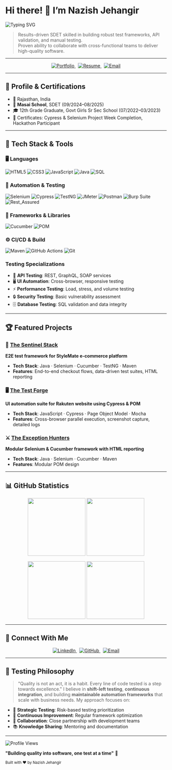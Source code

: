 <!-- HERO & ABOUT ME -->
# Hi there! 👋 I’m **Nazish Jehangir**  
<div align="left">
  <p align="left">
  <img src="https://readme-typing-svg.demolab.com?font=Orbitron&weight=700&size=24&duration=3000&pause=1000&color=36BCF7&center=true&vCenter=true&width=600&lines=Software+Development+Engineer+in+Test;QA+Engineer;Web+Engineer;Full+Stack+Developer;Songwriter;Continuous+Learner" alt="Typing SVG">
  </p>
</div>

> Results-driven SDET skilled in building robust test frameworks, API validation, and manual testing.  
> Proven ability to collaborate with cross-functional teams to deliver high-quality software.

---

<!-- QUICK LINKS -->
<p align="center">
  <a href="https://nazishjehangirportfolio.netlify.app/" target="_blank">
    <img src="https://img.shields.io/badge/Portfolio-Live-brightgreen?logo=netlify" alt="Portfolio"/>
  </a>
  &nbsp;
  <a href="https://drive.google.com/file/d/1lc7Jundkq8lC4neDJscaIEtxDcshWtuY/view?usp=sharing" target="_blank">
    <img src="https://img.shields.io/badge/Resume-Download-blue?logo=adobeacrobatreader" alt="Resume"/>
  </a>
  &nbsp;
  <a href="mailto:jehnazish@gmail.com">
    <img src="https://img.shields.io/badge/Email-jehnazish%40gmail.com-red?logo=gmail" alt="Email"/>
  </a>
</p>

---

## 🚀 Profile & Certifications
- 📍 Rajasthan, India  
- 🏫 **Masai School**, SDET (09/2024–08/2025)  
- 🎓 12th Grade Graduate, Govt Girls Sr Sec School (07/2022–03/2023)  
- 🏅 Certificates: Cypress & Selenium Project Week Completion, Hackathon Participant  

---

## 🔧 Tech Stack & Tools

### 🖥️ Languages
![HTML5](https://img.shields.io/badge/HTML5-E34F26?logo=html5&logoColor=white&style=for-the-badge)
![CSS3](https://img.shields.io/badge/CSS3-1572B6?logo=css3&logoColor=white&style=for-the-badge)
![JavaScript](https://img.shields.io/badge/JavaScript-F7DF1E?logo=javascript&logoColor=black&style=for-the-badge)
![Java](https://img.shields.io/badge/Java-ED8B00?logo=java&logoColor=white&style=for-the-badge)
![SQL](https://img.shields.io/badge/SQL-003B57?logo=postgresql&logoColor=white&style=for-the-badge)

### 🧪 Automation & Testing
![Selenium](https://img.shields.io/badge/Selenium-43B02A?logo=selenium&logoColor=white&style=for-the-badge)
![Cypress](https://img.shields.io/badge/Cypress-17202C?logo=cypress&logoColor=white&style=for-the-badge)
![TestNG](https://img.shields.io/badge/TestNG-FF6C37?logo=testng&logoColor=white&style=for-the-badge)
![JMeter](https://img.shields.io/badge/JMeter-D22128?logo=apachejmeter&logoColor=white&style=for-the-badge)
![Postman](https://img.shields.io/badge/Postman-FF6C37?logo=postman&logoColor=white&style=for-the-badge)
![Burp Suite](https://img.shields.io/badge/Burp_Suite-1E2021?logo=portswigger&logoColor=white&style=for-the-badge)
![Rest_Assured](https://img.shields.io/badge/Rest_Assured-4CAF50?logo=rest-assured&logoColor=white&style=for-the-badge)

### 🧰 Frameworks & Libraries
![Cucumber](https://img.shields.io/badge/Cucumber-7BA829?logo=cucumber&logoColor=white&style=for-the-badge)
![POM](https://img.shields.io/badge/Page_Object_Model-333333?logo=github&logoColor=white&style=for-the-badge)

### ⚙️ CI/CD & Build
![Maven](https://img.shields.io/badge/Maven-C71A36?logo=apache-maven&logoColor=white&style=for-the-badge)
![GitHub Actions](https://img.shields.io/badge/GitHub_Actions-2088FF?logo=github-actions&logoColor=white&style=for-the-badge)
![Git](https://img.shields.io/badge/Git-F05032?logo=git&logoColor=white&style=for-the-badge)

### Testing Specializations
- :link: **API Testing**: REST, GraphQL, SOAP services
- :desktop_computer: **UI Automation**: Cross-browser, responsive testing
- :zap: **Performance Testing**: Load, stress, and volume testing
- :lock: **Security Testing**: Basic vulnerability assessment
- :file_cabinet: **Database Testing**: SQL validation and data integrity

---

## 🏆 Featured Projects

### 🔗 [The Sentinel Stack](https://github.com/nzjahngere/0019.The-Sentinel-Stack)  
**E2E test framework for StyleMate e-commerce platform**  
- **Tech Stack**: Java · Selenium · Cucumber · TestNG · Maven  
- **Features**: End-to-end checkout flows, data-driven test suites, HTML reporting  

### 🖥️ [The Test Forge](https://github.com/nzjahngere/006-Test-Forge)  
**UI automation suite for Rakuten website using Cypress & POM**  
- **Tech Stack**: JavaScript · Cypress · Page Object Model · Mocha  
- **Features**: Cross-browser parallel execution, screenshot capture, detailed logs  

### ⚔️ [The Exception Hunters](https://github.com/nzjahngere/009_Exception_Hunters)  
**Modular Selenium & Cucumber framework with HTML reporting**  
- **Tech Stack**: Java · Selenium · Cucumber · Maven  
- **Features**: Modular POM design
---

## :bar_chart: GitHub Statistics
<p align="center">
  <img height="180em" src="https://github-readme-stats.vercel.app/api?username=nzjahngere&show_icons=true&theme=radical"/>
  <img height="180em" src="https://github-readme-stats.vercel.app/api/top-langs/?username=nzjahngere&layout=compact&theme=radical"/>
</p>

<p align="center">
  <img height="180em" src="https://github-readme-streak-stats.herokuapp.com/?user=nzjahngere&theme=radical"/>
  <img height="180em" src="https://github-readme-calendar.vercel.app/api?username=nzjahngere&theme=github-dark"/>
</p>

---

## 🔗 Connect With Me

<p align="center">
  <a href="https://www.linkedin.com/in/jehnazish/" target="_blank">
    <img src="https://img.shields.io/badge/LinkedIn-NazishJehangir-0077B5?logo=linkedin&style=for-the-badge" alt="LinkedIn"/>
  </a>
  &nbsp;
  <a href="https://github.com/nzjahngere" target="_blank">
    <img src="https://img.shields.io/badge/GitHub-@nzjahngere-181717?logo=github&style=for-the-badge" alt="GitHub"/>
  </a>
  &nbsp;
  <a href="mailto:jehnazish@gmail.com">
    <img src="https://img.shields.io/badge/Email-jehnazish%40gmail.com-D14836?logo=gmail&style=for-the-badge" alt="Email"/>
  </a>
</p>

---

## :thought_balloon: Testing Philosophy
> "Quality is not an act, it is a habit. Every line of code tested is a step towards excellence."
I believe in **shift-left testing**, **continuous integration**, and building **maintainable automation frameworks** that scale with business needs. My approach focuses on:
- :dart: **Strategic Testing**: Risk-based testing prioritization
- :arrows_counterclockwise: **Continuous Improvement**: Regular framework optimization
- :handshake: **Collaboration**: Close partnership with development teams
- :books: **Knowledge Sharing**: Mentoring and documentation
---

<div>
  <img src="https://komarev.com/ghpvc/?username=nzjahngere&color=brightgreen&style=flat-square" alt="Profile Views" />
  <p><strong>"Building quality into software, one test at a time"</strong> 🚀</p>
</div>

<sub>Built with ❤️ by Nazish Jehangir</sub>
